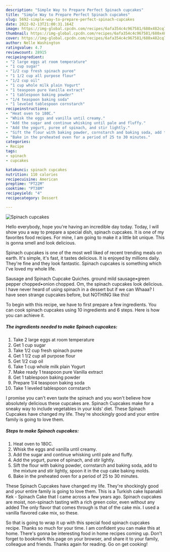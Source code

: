 ```yaml
---
description: "Simple Way to Prepare Perfect Spinach cupcakes"
title: "Simple Way to Prepare Perfect Spinach cupcakes"
slug: 5692-simple-way-to-prepare-perfect-spinach-cupcakes
date: 2022-02-13T21:00:31.164Z
image: https://img-global.cpcdn.com/recipes/6afa354c4c967581/680x482cq70/spinach-cupcakes-recipe-main-photo.jpg
thumbnail: https://img-global.cpcdn.com/recipes/6afa354c4c967581/680x482cq70/spinach-cupcakes-recipe-main-photo.jpg
cover: https://img-global.cpcdn.com/recipes/6afa354c4c967581/680x482cq70/spinach-cupcakes-recipe-main-photo.jpg
author: Nelle Washington
ratingvalue: 4.7
reviewcount: 28915
recipeingredient:
- "2 large eggs at room temperature"
- "1 cup sugar"
- "1/2 cup fresh spinach puree"
- "1 1/2 cup all purpose flour"
- "1/2 cup oil"
- "1 cup whole milk plain Yogurt"
- "1 teaspoon pure Vanilla extract"
- "1 tablespoon baking powder"
- "1/4 teaspoon baking soda"
- "1 leveled tablespoon cornstarch"
recipeinstructions:
- "Heat oven to 180C."
- "Whisk the eggs and vanilla until creamy."
- "Add the sugar and continue whisking until pale and fluffy."
- "Add the yogurt, puree of spinach, and stir lightly."
- "Sift the flour with baking powder, cornstarch and baking soda, add to the mixture and stir lightly, spoon it in the cup cake baking molds."
- "Bake in the preheated oven for a period of 25 to 30 minutes."
categories:
- Recipe
tags:
- spinach
- cupcakes

katakunci: spinach cupcakes 
nutrition: 110 calories
recipecuisine: American
preptime: "PT22M"
cooktime: "PT38M"
recipeyield: "4"
recipecategory: Dessert

---
```



![Spinach cupcakes](https://img-global.cpcdn.com/recipes/6afa354c4c967581/680x482cq70/spinach-cupcakes-recipe-main-photo.jpg)

Hello everybody, hope you're having an incredible day today. Today, I will show you a way to prepare a special dish, spinach cupcakes. It is one of my favorites food recipes. For mine, I am going to make it a little bit unique. This is gonna smell and look delicious.

Spinach cupcakes is one of the most well liked of recent trending meals on earth. It's simple, it's fast, it tastes delicious. It is enjoyed by millions daily. They're fine and they look fantastic. Spinach cupcakes is something which I've loved my whole life.

Sausage and Spinach Cupcake Quiches. ground mild sausage•green pepper chopped•onion chopped. Om, the spinach cupcakes look delicious. I have never heard of using spinach in a dessert but if we can Whaaa? I have seen strange cupcakes before, but NOTHING like this!


To begin with this recipe, we have to first prepare a few ingredients. You can cook spinach cupcakes using 10 ingredients and 6 steps. Here is how you can achieve it.

<!--inarticleads1-->

##### The ingredients needed to make Spinach cupcakes:

1. Take 2 large eggs at room temperature
1. Get 1 cup sugar
1. Take 1/2 cup fresh spinach puree
1. Get 1 1/2 cup all purpose flour
1. Get 1/2 cup oil
1. Take 1 cup whole milk plain Yogurt
1. Make ready 1 teaspoon pure Vanilla extract
1. Get 1 tablespoon baking powder
1. Prepare 1/4 teaspoon baking soda
1. Take 1 leveled tablespoon cornstarch


I promise you can&#39;t even taste the spinach and you won&#39;t believe how absolutely delicious these cupcakes are. Spinach Cupcakes make for a sneaky way to include vegetables in your kids&#39; diet. These Spinach Cupcakes have changed my life. They&#39;re shockingly good and your entire family is going to love them. 

<!--inarticleads2-->

##### Steps to make Spinach cupcakes:

1. Heat oven to 180C.
1. Whisk the eggs and vanilla until creamy.
1. Add the sugar and continue whisking until pale and fluffy.
1. Add the yogurt, puree of spinach, and stir lightly.
1. Sift the flour with baking powder, cornstarch and baking soda, add to the mixture and stir lightly, spoon it in the cup cake baking molds.
1. Bake in the preheated oven for a period of 25 to 30 minutes.


These Spinach Cupcakes have changed my life. They&#39;re shockingly good and your entire family is going to love them. This is a Turkish cake Ispanakli Kek - Spinach Cake that I came across a few years ago. Spinach cupcakes are moist, non-spinach tasting with a rich green color, even without any added The only flavor that comes through is that of the cake mix. I used a vanilla flavored cake mix, so these. 

So that is going to wrap it up with this special food spinach cupcakes recipe. Thanks so much for your time. I am confident you can make this at home. There's gonna be interesting food in home recipes coming up. Don't forget to bookmark this page on your browser, and share it to your family, colleague and friends. Thanks again for reading. Go on get cooking!
